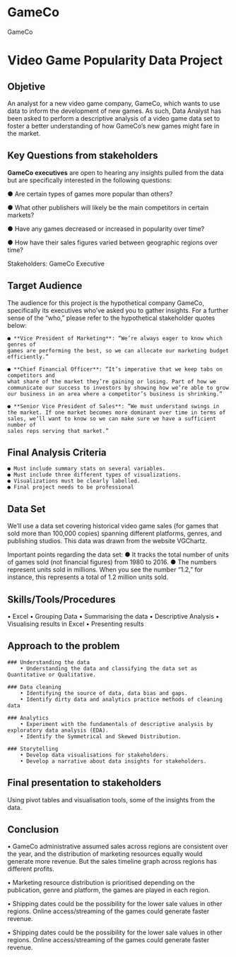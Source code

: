# GameCo
GameCo


# Video Game Popularity Data Project




## Objetive

An analyst for a new video game company, GameCo, which wants to
use data to inform the development of new games. As such, Data Analyst has been
asked to perform a descriptive analysis of a video game data set to foster a
better understanding of how GameCo’s new games might fare in the market.



## Key Questions from stakeholders

**GameCo executives** are open to hearing any insights pulled from the data but
are specifically interested in the following questions:

● Are certain types of games more popular than others?

● What other publishers will likely be the main competitors in certain markets?

● Have any games decreased or increased in popularity over time?

● How have their sales figures varied between geographic regions over time?


Stakeholders: GameCo Executive


## Target Audience

The audience for this project is the hypothetical company GameCo, specifically its
executives who’ve asked you to gather insights. For a further sense of the “who,”
please refer to the hypothetical stakeholder quotes below:

    ● **Vice President of Marketing**:​ “We’re always eager to know which genres of
    games are performing the best, so we can allocate our marketing budget
    efficiently.”
    
    ● **Chief Financial Officer**:​ “It’s imperative that we keep tabs on competitors and
    what share of the market they’re gaining or losing. Part of how we
    communicate our success to investors by showing how we’re able to grow
    our business in an area where a competitor’s business is shrinking.”
    
    ● **Senior Vice President of Sales**:​ “We must understand swings in
    the market. If one market becomes more dominant over time in terms of
    sales, we’ll want to know so we can make sure we have a sufficient number of
    sales reps serving that market.”
    

## Final Analysis Criteria
    ● Must include summary stats on several variables.
    ● Must include three different types of visualizations.
    ● Visualizations must be clearly labelled.
    ● Final project needs to be professional 
    

## Data Set

We’ll use a data set covering historical video game sales (for games that sold 
more than 100,000 copies) spanning different platforms, genres, and publishing
studios. This data was drawn from the website VGChartz​.

Important points regarding the data set:
● It tracks the total number of units of games sold (not financial figures) from
1980 to 2016.
● The numbers represent units sold in millions. When you see the number “1.2,”
for instance, this represents a total of 1.2 million units sold.


## Skills/Tools/Procedures
• Excel
• Grouping Data
• Summarising the data
• Descriptive Analysis
• Visualising results in Excel
• Presenting results


## Approach to the problem

    ### Understanding the data
        • Understanding the data and classifying the data set as Quantitative or Qualitative.

    ### Data cleaning
        • Identifying the source of data, data bias and gaps.
        • Identify dirty data and analytics practice methods of cleaning data

    ### Analytics
        • Experiment with the fundamentals of descriptive analysis by exploratory data analysis (EDA).
        • Identify the Symmetrical and Skewed Distribution.

    ### Storytelling
        • Develop data visualisations for stakeholders.
        • Develop a narrative about data insights for stakeholders.


## Final presentation to stakeholders

Using pivot tables and visualisation tools, some of the insights from the data.



## Conclusion

• GameCo administrative assumed sales across regions are consistent over the year,
and the distribution of marketing resources equally would generate more revenue. 
But the sales timeline graph across regions has different profits.

• Marketing resource distribution is prioritised depending on the publication, 
genre and platform, the games are played in each region. 

• Shipping dates could be the possibility for the lower sale values in other
regions. Online access/streaming of the games could generate faster revenue.

• Shipping dates could be the possibility for the lower sale values in other
regions. Online access/streaming of the games could generate faster revenue.


